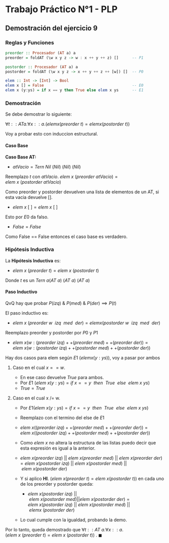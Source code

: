 # Trabajo Práctico N°1 - PLP

## Demostración del ejercicio 9

### Reglas y Funciones 

```haskell
preorder :: Procesador (AT a) a
preorder = foldAT (\w x y z -> w : x ++ y ++ z) []      -- P1
```
  

```haskell
postorder :: Procesador (AT a) a
postorder = foldAT (\w x y z -> x ++ y ++ z ++ [w]) []  -- P0
```

```haskell
elem :: Int -> [Int] -> Bool
elem x [] = False                                       -- E0
elem x (y:ys) = if x == y then True else elem x ys      -- E1
```


### Demostración

Se debe demostrar lo siguiente:

$\forall t :: AT a . ∀ x :: a . ( elem x (preorder \ t) = elem x (postorder \ t) )$

Voy a probar esto con induccion estructural.

#### Caso Base

**Caso Base AT:** 

- $atVacio = Tern \ Nil \ (Nil) \ (Nil) \ (Nil)$

Reemplazo $t$ con $atVacio$.
$elem \ x \ (preorder \ atVacio) = elem \ x \ (postorder \ atVacio)$

Como preorder y postorder devuelven una lista de elementos de un AT, si esta vacia devuelve [].

- $elem \ x \ [ \ ] = elem \ x \ [ \ ]$

Esto por $E0$ da falso.

- $False = False$

Como False == False entonces el caso base es verdadero.

### Hipótesis Inductiva

La **Hipótesis Inductiva** es:

- $elem \ x \ (preorder \ t) = elem \ x \ (postorder \ t)$

Donde $t$ es un $Tern \ a (AT \ a) \ (AT \ a) \ (AT \ a)$

#### Paso Inductivo

QvQ hay que probar $P(izq) \ \& \ P(med) \  \& \ P(der) \implies P(t)$

El paso inductivo es:

- $elem \ x \ (preorder \ w \  \ izq \ \ med \ \  der) = elem x (postorder \ w \ \ izq \ \ med \ \ der)$

Reemplazo preorder y postorder por $P0$ y $P1$

- $elem \ x (w: (preorder \ izq) ++ (preorder \ med) ++ (preorder \ der)) = elem \ x (w: (postorder \ izq) ++ (postorder \ med) ++ (postorder \ der))$

Hay dos casos para elem según $E1 \ (elem x (y:ys))$, voy a pasar por ambos

1. Caso en el cual $x == w$.

   - En ese caso devuelve $True$ para ambos.
   - Por $E1 \ (elem \ x (y:ys) = if \ x == y \ \ then \ \ True \ \ else \ \ elem \ x \ ys)$
   - $True = True$

2. Caso en el cual x /= w.

    - Por $E1 (elem \ x (y:ys) = if \ x == y \ \ then \ \ True  \ \ else \ \ elem \ x \ ys)$
    - Reemplazo con el termino del else de $E1$

    - $elem \ x ((preorder \ izq) ++ (preorder \ med) ++ (preorder \ der)) = elem \ x ((postorder \ izq) ++ (postorder \ med) ++ (postorder \ der))$

    - Como $elem \ x$ no altera la estructura de las listas puedo decir que esta expresión es igual a la anterior.

    - $elem \ x (preorder \ izq) \ || \ elem \ x (preorder \ med) \ || \ elem \ x (preorder \ der) = elem \ x (postorder \ izq) \ || \ elem \ x (postorder \ med) \ || \ elem \ x (postorder \ der)$

    - Y si aplico **HI**. $(elem \ x (preorder \ t) = elem \ x (postorder \ t))$ en cada uno de los preorder y postorder queda: 

        - $elem \ x (postorder \ izq) \ || \ elem \ x (postorder \ med) || elem \ x (postorder \ der) = elem \ x (postorder \ izq) \ || \ elem \ x (postorder \ med) \ || \ elem x \ (postorder \ der)$

    - Lo cual cumple con la igualdad, probando la demo.

Por lo tanto, queda demostrado que $\forall t :: AT \ a . \forall x :: a . (elem \ x \ (preorder \ t) = elem \ x \ (postorder \ t))$ . $\blacksquare$
